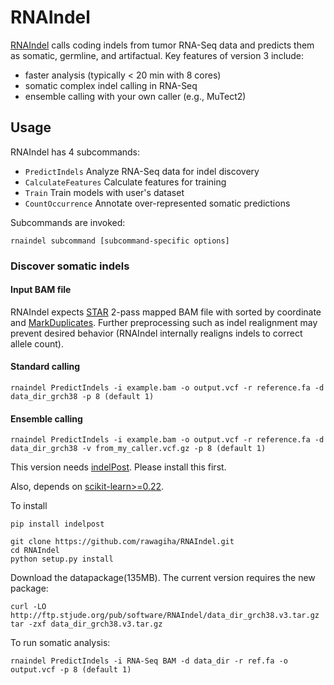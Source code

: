 # RNAIndel

[RNAIndel](https://doi.org/10.1093/bioinformatics/btz753) calls coding indels from tumor RNA-Seq data and predicts them as somatic, germline, and artifactual. Key features of version 3 include:

* faster analysis (typically < 20 min with 8 cores)
* somatic complex indel calling in RNA-Seq
* ensemble calling with your own caller (e.g., MuTect2)  
 


## Usage
RNAIndel has 4 subcommands:
* ```PredictIndels``` Analyze RNA-Seq data for indel discovery
* ```CalculateFeatures``` Calculate features for training
* ```Train``` Train models with user's dataset
* ```CountOccurrence``` Annotate over-represented somatic predictions

Subcommands are invoked:
```
rnaindel subcommand [subcommand-specific options]
```

### Discover somatic indels

#### Input BAM file
RNAIndel expects [STAR](https://academic.oup.com/bioinformatics/article/29/1/15/272537) 2-pass mapped BAM file with sorted by coordinate 
and [MarkDuplicates](https://broadinstitute.github.io/picard/command-line-overview.html#MarkDuplicates). Further preprocessing such as 
indel realignment may prevent desired behavior (RNAIndel internally realigns indels to correct allele count).

#### Standard calling
```
rnaindel PredictIndels -i example.bam -o output.vcf -r reference.fa -d data_dir_grch38 -p 8 (default 1) 
```

#### Ensemble calling 
```
rnaindel PredictIndels -i example.bam -o output.vcf -r reference.fa -d data_dir_grch38 -v from_my_caller.vcf.gz -p 8 (default 1)
```


This version needs [indelPost](https://github.com/stjude/indelPost).
Please install this first.

Also, depends on [scikit-learn>=0.22](http://scikit-learn.org/stable/install.html#).


To install
```
pip install indelpost

git clone https://github.com/rawagiha/RNAIndel.git
cd RNAIndel
python setup.py install
```

Download the datapackage(135MB). The current version requires the new package:
```
curl -LO http://ftp.stjude.org/pub/software/RNAIndel/data_dir_grch38.v3.tar.gz
tar -zxf data_dir_grch38.v3.tar.gz
```

To run somatic analysis:
```
rnaindel PredictIndels -i RNA-Seq BAM -d data_dir -r ref.fa -o output.vcf -p 8 (default 1)
``` 
